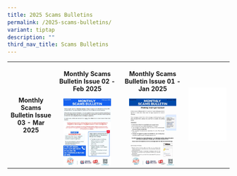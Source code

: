 ```yaml
---
title: 2025 Scams Bulletins
permalink: /2025-scams-bulletins/
variant: tiptap
description: ""
third_nav_title: Scams Bulletins
---
```

<table style="minWidth: 100px">
<colgroup>
<col>
<col>
<col>
<col>
</colgroup>
<tbody>
<tr>
<th rowspan="1" colspan="1">
<p><strong>Monthly Scams Bulletin Issue 03 - Mar 2025</strong>
</p>
</th>
<th rowspan="1" colspan="1">
<p><strong>Monthly Scams Bulletin Issue 02 - Feb 2025</strong>
</p><a class="isomer-image-wrapper" href="/files/2025%20Scams%20Bulletins/02_msb_2025.pdf"><img style="width: 80%;" height="auto" width="100%" alt="" src="/images/Scams Bulletin Covers/2025 Bulletin Cover/2025_MSB_02.jpg"></a>
</th>
<th rowspan="1" colspan="1">
<p><strong>Monthly Scams Bulletin Issue 01 - Jan 2025</strong>
</p><a class="isomer-image-wrapper" href="/files/2025%20Scams%20Bulletins/01_msb_2025.pdf"><img style="width: 80%;" height="auto" width="100%" alt="" src="/images/Scams Bulletin Covers/2025 Bulletin Cover/2025_MSB_01.jpg"></a>
</th>
<th rowspan="1" colspan="1">
<div class="isomer-image-wrapper">
<img style="width: 100%" height="auto" width="100%" alt="" src="/images/Scams Bulletin Covers/Cover.jpg">
</div>
</th>
</tr>
</tbody>
</table>
<p></p>